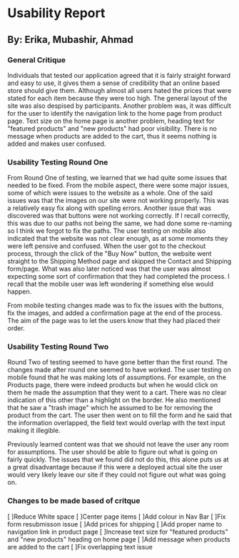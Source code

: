 <h1>Usability Report</h1>
<h2>By: Erika, Mubashir, Ahmad</h2>

<h3>General Critique</h3>
<p>Individuals that tested our application agreed that it is fairly straight forward and easy to use,
it gives them a sense of credibility that an online based store should give them. Although almost
all users hated the prices that were stated for each item because they were too high. The general
layout of the site was also despised by participants. Another problem was, it was difficult for the
user to identify the navigation link to the home page from product page. Text size on the home page
is another problem, heading text for "featured products" and "new products" had poor visibility.
There is no message when products are added to the cart, thus it seems nothing is added and makes
user confused.

<h3>Usability Testing Round One</h3>
<p>From Round One of testing, we learned that we had quite some issues that needed to be fixed. From
the mobile aspect, there were some major issues, some of which were issues to the website as a whole.
One of the said issues was that the images on our site were not working properly. This was a
relatively easy fix along with spelling errors. Another issue that was discovered was that buttons
were not working correctly. If I recall correctly, this was due to our paths not being the same, we
had done some re-naming so I think we forgot to fix the paths. The user testing on mobile also indicated
that the website was not clear enough, as at some moments they were left pensive and confused. When
the user got to the checkout process, through the click of the "Buy Now" button, the website went
straight to the Shipping Method page and skipped the Contact and Shipping form/page. What was also
later noticed was that the user was almost expecting some sort of confirmation that they had completed
the process. I recall that the mobile user was left wondering if something else would happen.</p>

<p>From mobile testing changes made was to fix the issues with the buttons, fix the images, and
added a confirmation page at the end of the process. The aim of the page was to let the users know
that they had placed their order.</p>

<h3>Usability Testing Round Two</h3>
<p>Round Two of testing seemed to have gone better than the first round. The changes made after round
one seemed to have worked. The user testing on mobile found that he was making lots of assumptions.
For example, on the Products page, there were indeed products but when he would click on them he made
the assumption that they went to a cart. There was no clear indication of this other than a highlight on the
border. He also mentioned that he saw a "trash image" which he assumed to be for removing the product
from the cart. The user then went on to fill the form and he said that the information overlapped,
the field text would overlap with the text input making it illegible.

<p>Previously learned content was that we should not leave the user any room for assumptions. The user
should be able to figure out what is going on fairly quickly. The issues that we found did not do
this, this alone puts us at a great disadvantage because if this were a deployed actual site the user
would very likely leave our site if they could not figure out what was going on.</p>


<h3>Changes to be made based of critque</h3>
[ ]Reduce White space
[ ]Center page items
[ ]Add colour in Nav Bar
[ ]Fix form resubmisson issue
[ ]Add prices for shipping
[ ]Add proper name to navigation link in product page
[ ]Increase text size for "featured products" and "new products" heading on home page
[ ]Add message when products are added to the cart
[ ]Fix overlapping text issue
